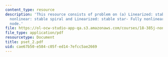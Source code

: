 ```yaml
---
content_type: resource
description: 'This resource consists of problem on (a) Linearized: stable star-Fully
  nonlinear: stable spiral and Linearized: stable star- Fully nonlinear: stable proper
  node.'
file: https://ol-ocw-studio-app-qa.s3.amazonaws.com/courses/18-385j-nonlinear-dynamics-and-chaos-fall-2004/cae67b50e584c05fed147efcc5ae2669_pset_2.pdf
file_type: application/pdf
resourcetype: Document
title: pset_2.pdf
uid: cae67b50-e584-c05f-ed14-7efcc5ae2669
---
```

